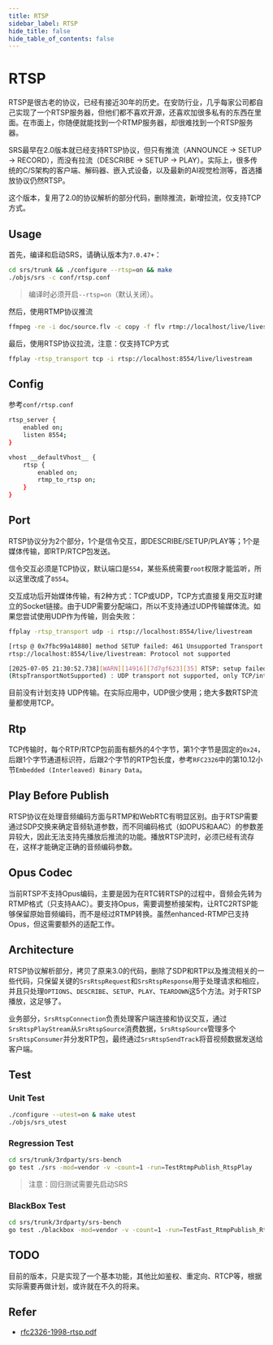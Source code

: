 ```yaml
---
title: RTSP
sidebar_label: RTSP
hide_title: false
hide_table_of_contents: false
---
```


# RTSP

RTSP是很古老的协议，已经有接近30年的历史。在安防行业，几乎每家公司都自己实现了一个RTSP服务器，但他们都不喜欢开源，还喜欢加很多私有的东西在里面。在市面上，你随便就能找到一个RTMP服务器，却很难找到一个RTSP服务器。

SRS最早在2.0版本就已经支持RTSP协议，但只有推流（ANNOUNCE → SETUP → RECORD），而没有拉流（DESCRIBE → SETUP → PLAY）。实际上，很多传统的C/S架构的客户端、解码器、嵌入式设备，以及最新的AI视觉检测等，首选播放协议仍然RTSP。

这个版本，复用了2.0的协议解析的部分代码，删除推流，新增拉流，仅支持TCP方式。

## Usage

首先，编译和启动SRS，请确认版本为`7.0.47+`：

```bash
cd srs/trunk && ./configure --rtsp=on && make
./objs/srs -c conf/rtsp.conf
```
> 编译时必须开启`--rtsp=on`（默认关闭）。

然后，使用RTMP协议推流

```bash
ffmpeg -re -i doc/source.flv -c copy -f flv rtmp://localhost/live/livestream
```

最后，使用RTSP协议拉流，注意：仅支持TCP方式

```bash
ffplay -rtsp_transport tcp -i rtsp://localhost:8554/live/livestream
```

## Config

参考`conf/rtsp.conf`

```bash
rtsp_server {
    enabled on;
    listen 8554;
}

vhost __defaultVhost__ {
    rtsp {
        enabled on;
        rtmp_to_rtsp on;
    }
}
```

## Port

RTSP协议分为2个部分，1个是信令交互，即DESCRIBE/SETUP/PLAY等；1个是媒体传输，即RTP/RTCP包发送。

信令交互必须是TCP协议，默认端口是`554`，某些系统需要`root`权限才能监听，所以这里改成了`8554`。

交互成功后开始媒体传输，有2种方式：TCP或UDP，TCP方式直接复用交互时建立的Socket链接。由于UDP需要分配端口，所以不支持通过UDP传输媒体流。如果您尝试使用UDP作为传输，则会失败：

```bash
ffplay -rtsp_transport udp -i rtsp://localhost:8554/live/livestream

[rtsp @ 0x7fbc99a14880] method SETUP failed: 461 Unsupported Transport
rtsp://localhost:8554/live/livestream: Protocol not supported

[2025-07-05 21:30:52.738][WARN][14916][7d7gf623][35] RTSP: setup failed: code=2057
(RtspTransportNotSupported) : UDP transport not supported, only TCP/interleaved mode is supported
```

目前没有计划支持 UDP传输。在实际应用中，UDP很少使用；绝大多数RTSP流量都使用TCP。

## Rtp

TCP传输时，每个RTP/RTCP包前面有额外的4个字节，第1个字节是固定的`0x24`，后跟1个字节通道标识符，后跟2个字节的RTP包长度，参考`RFC2326`中的第10.12小节`Embedded (Interleaved) Binary Data`。

## Play Before Publish

RTSP协议在处理音频编码方面与RTMP和WebRTC有明显区别。由于RTSP需要通过SDP交换来确定音频轨道参数，而不同编码格式（如OPUS和AAC）的参数差异较大，因此无法支持先播放后推流的功能。播放RTSP流时，必须已经有流存在，这样才能确定正确的音频编码参数。

## Opus Codec

当前RTSP不支持Opus编码，主要是因为在RTC转RTSP的过程中，音频会先转为RTMP格式（只支持AAC）。要支持Opus，需要调整桥接架构，让RTC2RTSP能够保留原始音频编码，而不是经过RTMP转换。虽然enhanced-RTMP已支持Opus，但这需要额外的适配工作。

## Architecture

RTSP协议解析部分，拷贝了原来3.0的代码，删除了SDP和RTP以及推流相关的一些代码，只保留关键的`SrsRtspRequest`和`SrsRtspResponse`用于处理请求和相应，并且只处理`OPTIONS`、`DESCRIBE`、`SETUP`、`PLAY`、`TEARDOWN`这5个方法。对于RTSP播放，这足够了。

业务部分，`SrsRtspConnection`负责处理客户端连接和协议交互，通过`SrsRtspPlayStream`从`SrsRtspSource`消费数据，`SrsRtspSource`管理多个`SrsRtspConsumer`并分发RTP包，最终通过`SrsRtspSendTrack`将音视频数据发送给客户端。

## Test

### Unit Test

```bash
./configure --utest=on & make utest
./objs/srs_utest
```

### Regression Test

```bash
cd srs/trunk/3rdparty/srs-bench
go test ./srs -mod=vendor -v -count=1 -run=TestRtmpPublish_RtspPlay
```
> 注意：回归测试需要先启动SRS

### BlackBox Test

```bash
cd srs/trunk/3rdparty/srs-bench
go test ./blackbox -mod=vendor -v -count=1 -run=TestFast_RtmpPublish_RtspPlay_Basic
```

## TODO

目前的版本，只是实现了一个基本功能，其他比如鉴权、重定向、RTCP等，根据实际需要再做计划，或许就在不久的将来。


## Refer

- [rfc2326-1998-rtsp.pdf](/files/rfc2326-1998-rtsp.pdf)